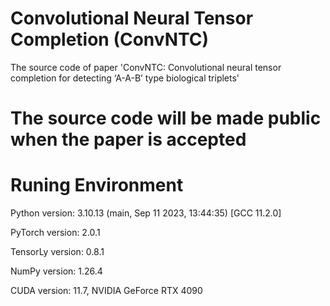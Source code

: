 # Convolutional Neural Tensor Completion (ConvNTC)
The source code of paper 'ConvNTC: Convolutional neural tensor completion for detecting ‘A-A-B’ type biological triplets'

# The source code will be made public when the paper is accepted

# Runing Environment
Python version: 3.10.13 (main, Sep 11 2023, 13:44:35) [GCC 11.2.0]

PyTorch version: 2.0.1

TensorLy version: 0.8.1

NumPy version: 1.26.4

CUDA version: 11.7, NVIDIA GeForce RTX 4090



